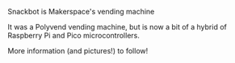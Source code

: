 Snackbot is Makerspace's vending machine

It was a Polyvend vending machine, but is now a bit of a hybrid of Raspberry Pi and Pico microcontrollers.

More information (and pictures!) to follow!

